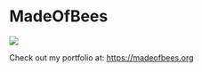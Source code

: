 # MadeOfBees

<img src="https://github-readme-stats.vercel.app/api/top-langs/?username=MadeOfBees&layout=compact&show_icons=true&theme=transparent&langs_count=6" />

Check out my portfolio at: https://madeofbees.org
